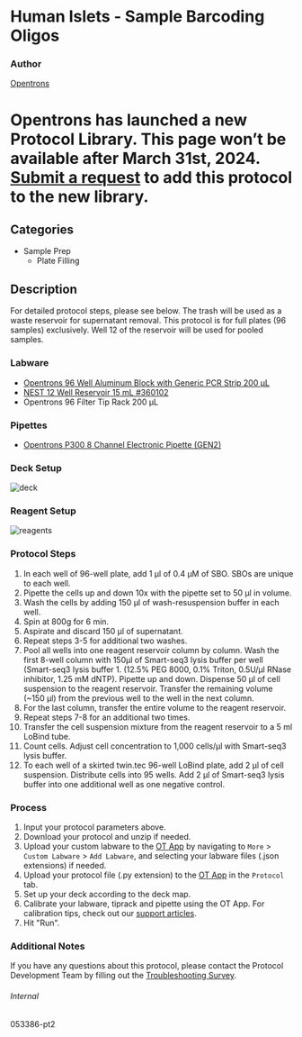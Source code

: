 # Human Islets - Sample Barcoding Oligos


### Author
[Opentrons](https://opentrons.com/)



# Opentrons has launched a new Protocol Library. This page won’t be available after March 31st, 2024. [Submit a request](https://docs.google.com/forms/d/e/1FAIpQLSdYYp9QCKow4nn0KlCVsMS3HX0eJ0N9O7-erajKvcpT0lWbSg/viewform) to add this protocol to the new library.

## Categories
* Sample Prep
	* Plate Filling


## Description
For detailed protocol steps, please see below. The trash will be used as a waste reservoir for supernatant removal. This protocol is for full plates (96 samples) exclusively. Well 12 of the reservoir will be used for pooled samples. 


### Labware
* [Opentrons 96 Well Aluminum Block with Generic PCR Strip 200 µL](https://shop.opentrons.com/collections/hardware-modules/products/aluminum-block-set)
* [NEST 12 Well Reservoir 15 mL #360102](http://www.cell-nest.com/page94?_l=en&product_id=102)
* Opentrons 96 Filter Tip Rack 200 µL


### Pipettes
* [Opentrons P300 8 Channel Electronic Pipette (GEN2)](https://shop.opentrons.com/8-channel-electronic-pipette/)


### Deck Setup
![deck](https://opentrons-protocol-library-website.s3.amazonaws.com/custom-README-images/053386-pt2/deck.png)


### Reagent Setup
![reagents](https://opentrons-protocol-library-website.s3.amazonaws.com/custom-README-images/053386-pt2/reagents.png)


### Protocol Steps
1. In each well of 96-well plate, add 1 μl of 0.4 μM of SBO. SBOs are unique to each well.
2. Pipette the cells up and down 10x with the pipette set to 50 μl in volume.
3. Wash the cells by adding 150 μl of wash-resuspension buffer in each well.
4. Spin at 800g for 6 min.
5. Aspirate and discard 150 μl of supernatant.
6. Repeat steps 3-5 for additional two washes.
7. Pool all wells into one reagent reservoir column by column. Wash the first 8-well column with 150μl of Smart-seq3 lysis buffer per well (Smart-seq3 lysis buffer 1. (12.5% PEG 8000, 0.1% Triton, 0.5U/μl RNase inhibitor, 1.25 mM dNTP). Pipette up and down. Dispense 50 μl of cell suspension to the reagent reservoir. Transfer the remaining volume (~150 μl) from the previous well to the well in the next column.
8. For the last column, transfer the entire volume to the reagent reservoir.
9. Repeat steps 7-8 for an additional two times.
10. Transfer the cell suspension mixture from the reagent reservoir to a 5 ml LoBind tube.
11. Count cells. Adjust cell concentration to 1,000 cells/μl with Smart-seq3 lysis buffer.
12. To each well of a skirted twin.tec 96-well LoBind plate, add 2 μl of cell suspension. Distribute cells into 95 wells. Add 2 μl of Smart-seq3 lysis buffer into one additional well as one negative control.




### Process
1. Input your protocol parameters above.
2. Download your protocol and unzip if needed.
3. Upload your custom labware to the [OT App](https://opentrons.com/ot-app) by navigating to `More` > `Custom Labware` > `Add Labware`, and selecting your labware files (.json extensions) if needed.
4. Upload your protocol file (.py extension) to the [OT App](https://opentrons.com/ot-app) in the `Protocol` tab.
5. Set up your deck according to the deck map.
6. Calibrate your labware, tiprack and pipette using the OT App. For calibration tips, check out our [support articles](https://support.opentrons.com/en/collections/1559720-guide-for-getting-started-with-the-ot-2).
7. Hit "Run".


### Additional Notes
If you have any questions about this protocol, please contact the Protocol Development Team by filling out the [Troubleshooting Survey](https://protocol-troubleshooting.paperform.co/).


###### Internal
053386-pt2
